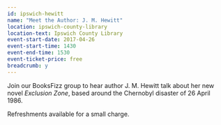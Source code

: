 ```yaml
---
id: ipswich-hewitt
name: "Meet the Author: J. M. Hewitt"
location: ipswich-county-library
location-text: Ipswich County Library
event-start-date: 2017-04-26
event-start-time: 1430
event-end-time: 1530
event-ticket-price: free
breadcrumb: y
---
```


Join our BooksFizz group to hear author J. M. Hewitt talk about her new novel <cite>Exclusion Zone</cite>, based around the Chernobyl disaster of 26 April 1986.

Refreshments available for a small charge.
